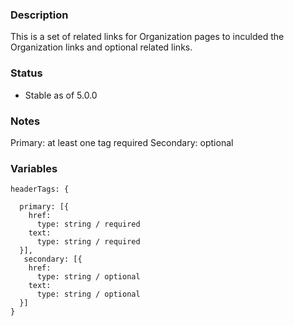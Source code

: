 ### Description
This is a set of related links for Organization pages to inculded the Organization links and optional related links.

### Status
* Stable as of 5.0.0

### Notes
Primary: at least one tag required
Secondary: optional

### Variables
~~~
headerTags: {

  primary: [{
    href:
      type: string / required
    text:
      type: string / required
  }],
   secondary: [{
    href:
      type: string / optional
    text:
      type: string / optional
  }]
}
~~~

